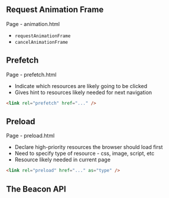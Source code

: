 
## Request Animation Frame
Page - animation.html
* `requestAnimationFrame`
* `cancelAnimationFrame`

## Prefetch
Page - prefetch.html
* Indicate which resources are likely going to be clicked
* Gives hint to resources likely needed for next navigation
```html
<link rel="prefetch" href="..." />
```
## Preload
Page - preload.html
* Declare high-priority resources the browser should load first
* Need to specify type of resource - css, image, script, etc
* Resource likely needed in current page
```html
<link rel="preload" href="..." as="type" />
```

## The Beacon API